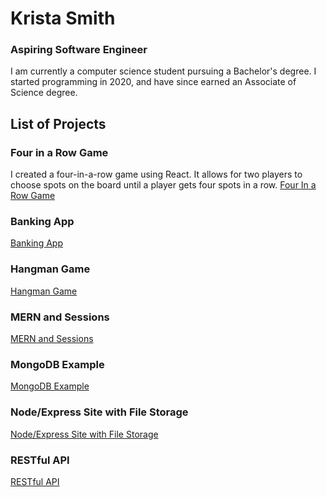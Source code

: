 # Krista Smith
### Aspiring Software Engineer

I am currently a computer science student pursuing a Bachelor's degree. I started programming in 2020, and have since earned an Associate of Science degree. 

## List of Projects
### Four in a Row Game
I created a four-in-a-row game using React. It allows for two players to choose spots on the board until a player gets four spots in a row. 
[Four In a Row Game](https://github.com/KristaSmith247/KristaSmith247.github.io/tree/main/FourInARow)

### Banking App
[Banking App](https://github.com/KristaSmith247/KristaSmith247.github.io/tree/main/MERN-Banking-App)

### Hangman Game
[Hangman Game](https://github.com/KristaSmith247/KristaSmith247.github.io/tree/main/MERN-Hangman)

### MERN and Sessions
[MERN and Sessions](https://github.com/KristaSmith247/KristaSmith247.github.io/tree/main/MERN-Sessions)

### MongoDB Example
[MongoDB Example](https://github.com/KristaSmith247/KristaSmith247.github.io/tree/main/MongoDB%20Example)

### Node/Express Site with File Storage
[Node/Express Site with File Storage](https://github.com/KristaSmith247/KristaSmith247.github.io/tree/main/NodeExpressWebsite)

### RESTful API
[RESTful API](https://github.com/KristaSmith247/KristaSmith247.github.io/tree/main/RESTful-API)
